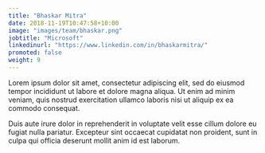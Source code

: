 ```yaml
---
title: "Bhaskar Mitra"
date: 2018-11-19T10:47:58+10:00
image: "images/team/bhaskar.png"
jobtitle: "Microsoft"
linkedinurl: "https://www.linkedin.com/in/bhaskarmitra/"
promoted: false
weight: 9
---
```


Lorem ipsum dolor sit amet, consectetur adipiscing elit, sed do eiusmod tempor incididunt ut labore et dolore magna aliqua. Ut enim ad minim veniam, quis nostrud exercitation ullamco laboris nisi ut aliquip ex ea commodo consequat.

Duis aute irure dolor in reprehenderit in voluptate velit esse cillum dolore eu fugiat nulla pariatur. Excepteur sint occaecat cupidatat non proident, sunt in culpa qui officia deserunt mollit anim id est laborum.
